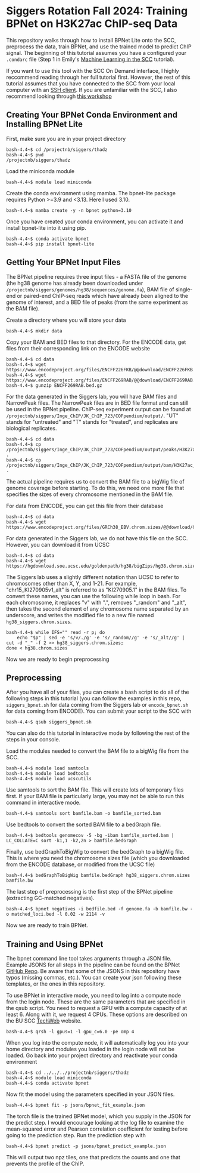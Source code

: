 # Siggers Rotation Fall 2024: Training BPNet on H3K27ac ChIP-seq Data
This repository walks through how to install BPNet Lite onto the SCC, preprocess the data, train BPNet, and use the trained model to predict ChIP signal. The beginning of this tutorial assumes you have a configured your ```.condarc``` file (Step 1 in Emily's [Machine Learning in the SCC](https://github.com/ehk-kim/BUrotations/blob/main/Siggers/tutorials.md) tutorial). 

If you want to use this tool with the SCC On Demand interface, I highly reccommend reading through her full tutorial first. However, the rest of this tutorial assumes that you have connected to the SCC from your local computer with an [SSH client](https://www.bu.edu/tech/support/research/system-usage/connect-scc/ssh/). If you are unfamiliar with the SCC, I also recommend looking through [this workshop](https://programming-workshops.readthedocs.io/en/latest/workshops/01_linux_bash_scc/the_scc.html)

## Creating Your BPNet Conda Environment and Installing BPNet Lite
First, make sure you are in your project directory 
```console
bash-4.4~$ cd /projectnb/siggers/thadz
bash-4.4~$ pwd
/projectnb/siggers/thadz
```

Load the miniconda module 
```console
bash-4.4~$ module load miniconda
```

Create the conda environment using mamba. The bpnet-lite package requires Python >=3.9 and <3.13. Here I used 3.10. 
```console
bash-4.4~$ mamba create -y -n bpnet python=3.10
```

Once you have created your conda environment, you can activate it and install bpnet-lite into it using pip.
```console 
bash-4.4~$ conda activate bpnet
bash-4.4~$ pip install bpnet-lite
```

## Getting Your BPNet Input Files
The BPNet pipeline requires three input files - a FASTA file of the genome (the hg38 genome has already been downloaded under ```/projectnb/siggers/genomes/hg38/sequences/genome.fa```), BAM file of single-end or paired-end ChIP-seq reads which have already been aligned to the genome of interest, and a BED file of peaks (from the same experiment as the BAM file). 

Create a directory where you will store your data 
```console 
bash-4.4~$ mkdir data
```

Copy your BAM and BED files to that directory. For the ENCODE data, get files from their corresponding link on the ENCODE website 
```console 
bash-4.4~$ cd data
bash-4.4~$ wget https://www.encodeproject.org/files/ENCFF226FKB/@@download/ENCFF226FKB.bam
bash-4.4~$ wget https://www.encodeproject.org/files/ENCFF269RAB/@@download/ENCFF269RAB.bed.gz
bash-4.4~$ gunzip ENCFF269RAB.bed.gz
```
For the data generated in the Siggers lab, you will have BAM files and NarrowPeak files. The NarrowPeak files are in BED file format and can still be used in the BPNet pipeline. ChIP-seq experiment output can be found at ```/projectnb/siggers/Inge_ChIP/JK_ChIP_723/COFpendium/output/```. "UT" stands for "untreated" and "T" stands for "treated", and replicates are biological replicates.
```console
bash-4.4~$ cd data
bash-4.4~$ cp /projectnb/siggers/Inge_ChIP/JK_ChIP_723/COFpendium/output/peaks/H3K27ac_H3K27ac_UT1.narrowPeak .
bash-4.4~$ cp /projectnb/siggers/Inge_ChIP/JK_ChIP_723/COFpendium/output/bam/H3K27ac_H3K27ac_UT1_H3K27acU1.bam .
```

The actual pipeline requires us to convert the BAM file to a bigWig file of genome coverage before starting. To do this, we need one more file that specifies the sizes of every chromosome mentioned in the BAM file. 

For data from ENCODE, you can get this file from their database 
```console 
bash-4.4~$ cd data
bash-4.4~$ wget https://www.encodeproject.org/files/GRCh38_EBV.chrom.sizes/@@download/GRCh38_EBV.chrom.sizes.tsv
```

For data generated in the Siggers lab, we do not have this file on the SCC. However, you can download it from UCSC 
```console 
bash-4.4~$ cd data
bash-4.4~$ wget https://hgdownload.soe.ucsc.edu/goldenpath/hg38/bigZips/hg38.chrom.sizes
```
The Siggers lab uses a slightly different notation than UCSC to refer to chromosomes other than X, Y, and 1-21. For example, "chr15_KI270905v1_alt" is referred to as "KI270905.1" in the BAM files. To convert these names, you can use the following while loop in bash. For each chromosome, it replaces "v" with ".", removes "_random" and "_alt", then takes the second element of any chromosome name separated by an underscore, and writes the modified file to a new file named ```hg38_siggers.chrom.sizes```. 
```console 
bash-4.4~$ while IFS="" read -r p; do 
    echo "$p" | sed -e 's/v/./g' -e 's/_random//g' -e 's/_alt//g' | cut -d "_" -f 2 >> hg38_siggers.chrom.sizes; 
done < hg38.chrom.sizes
```
Now we are ready to begin preprocessing

## Preprocessing
After you have all of your files, you can create a bash script to do all of the following steps in this tutorial (you can follow the examples in this repo, ```siggers_bpnet.sh``` for data coming from the Siggers lab or ```encode_bpnet.sh``` for data coming from ENCODE). You can submit your script to the SCC with 

```console 
bash-4.4~$ qsub siggers_bpnet.sh
```
You can also do this tutorial in interactive mode by following the rest of the steps in your console. 

Load the modules needed to convert the BAM file to a bigWig file from the SCC. 
```console 
bash-4.4~$ module load samtools
bash-4.4~$ module load bedtools
bash-4.4~$ module load ucscutils
```

Use samtools to sort the BAM file. This will create lots of temporary files first. If your BAM file is particularly large, you may not be able to run this command in interactive mode. 
```console 
bash-4.4~$ samtools sort bamfile.bam -o bamfile_sorted.bam
```

Use bedtools to convert the sorted BAM file to a bedGraph file. 

```console 
bash-4.4~$ bedtools genomecov -5 -bg -ibam bamfile_sorted.bam | LC_COLLATE=C sort -k1,1 -k2,2n > bamfile.bedGraph
```

Finally, use bedGraphToBigWig to convert the bedGraph to a bigWig file. This is where you need the chromosome sizes file (which you downloaded from the ENCODE database, or modified from the UCSC file)

```console 
bash-4.4~$ bedGraphToBigWig bamfile.bedGraph hg38_siggers.chrom.sizes bamfile.bw
```

The last step of preprocessing is the first step of the BPNet pipeline (extracting GC-matched negatives).
```console 
bash-4.4~$ bpnet negatives -i bedfile.bed -f genome.fa -b bamfile.bw -o matched_loci.bed -l 0.02 -w 2114 -v
```

Now we are ready to train BPNet.

## Training and Using BPNet
The bpnet command line tool takes arguments through a JSON file. Example JSONS for all steps in the pipeline can be found on the BPNet [GitHub Repo](https://github.com/jmschrei/bpnet-lite/tree/master/example_jsons). Be aware that some of the JSONS in this repository have typos (missing commas, etc.). You can create your json following these templates, or the ones in this repository. 

To use BPNet in interactive mode, you need to log into a compute node from the login node. These are the same parameters that are specified in the qsub script. You need to request a GPU with a compute capacity of at least 6. Along with it, we request 4 CPUs. These options are described on the BU SCC [TechWeb](https://www.bu.edu/tech/support/research/software-and-programming/gpu-computing/) website. 
```console 
bash-4.4~$ qrsh -l gpus=1 -l gpu_c=6.0 -pe omp 4
```

When you log into the compute node, it will automatically log you into your home directory and modules you loaded in the login node will not be loaded. Go back into your project directory and reactivate your conda environment 
```console 
bash-4.4~$ cd ../../../projectnb/siggers/thadz
bash-4.4~$ module load miniconda
bash-4.4~$ conda activate bpnet
```

Now fit the model using the parameters specified in your JSON files. 
```console 
bash-4.4~$ bpnet fit -p jsons/bpnet_fit_example.json
```

The torch file is the trained BPNet model, which you supply in the JSON for the predict step. I would encourage looking at the log file to examine the mean-squared error and Pearson correlation coefficient for testing before going to the prediction step. Run the prediction step with
```console 
bash-4.4~$ bpnet predict -p jsons/bpnet_predict_example.json
```
This will output two npz tiles, one that predicts the counts and one that prevents the profile of the ChIP.